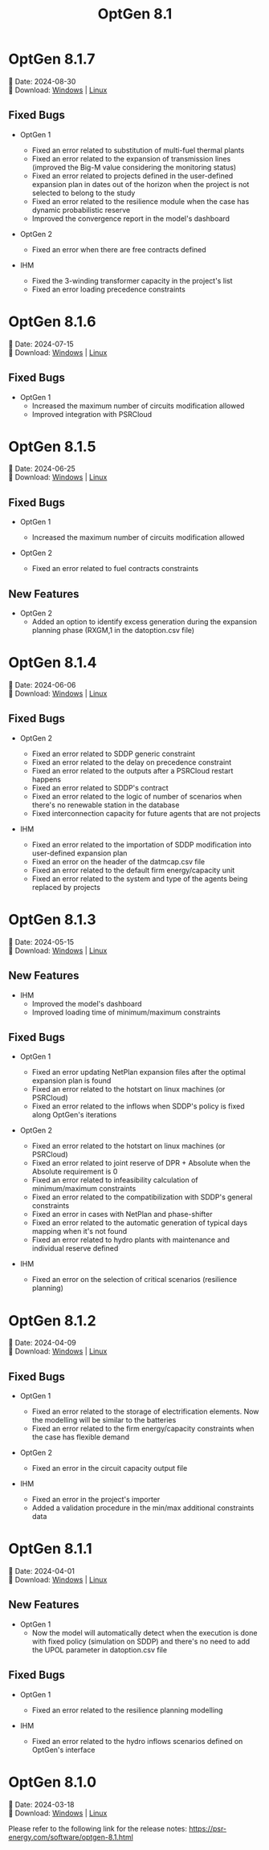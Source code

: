 ﻿---
title: "OptGen 8.1"
nav_order: 2
---
# OptGen 8.1.7

📅 Date: 2024-08-30<br>
🔗 Download:
[Windows](https://www.psr-inc.com/app/link/?t=d&f=optgen-8.1.7-setup.zip)
\|
[Linux](https://www.psr-inc.com/app/link/?t=d&f=optgen-8.1.7-setup-linux.zip)

## Fixed Bugs

* OptGen 1
  * Fixed an error related to substitution of multi-fuel thermal plants
  * Fixed an error related to the expansion of transmission lines (improved the Big-M value considering the monitoring status)
  * Fixed an error related to projects defined in the user-defined expansion plan in dates out of the horizon when the project is not selected to belong to the study
  * Fixed an error related to the resilience module when the case has dynamic probabilistic reserve
  * Improved the convergence report in the model's dashboard

* OptGen 2
  * Fixed an error when there are free contracts defined

* IHM
  * Fixed the 3-winding transformer capacity in the project's list
  * Fixed an error loading precedence constraints

# OptGen 8.1.6

📅 Date: 2024-07-15<br>
🔗 Download:
[Windows](https://www.psr-inc.com/app/link/?t=d&f=optgen-8.1.6-setup.zip)
\|
[Linux](https://www.psr-inc.com/app/link/?t=d&f=optgen-8.1.6-setup-linux.zip)

## Fixed Bugs

* OptGen 1
  * Increased the maximum number of circuits modification allowed
  * Improved integration with PSRCloud

# OptGen 8.1.5

📅 Date: 2024-06-25<br>
🔗 Download:
[Windows](https://www.psr-inc.com/app/link/?t=d&f=optgen-8.1.5-setup.zip)
\|
[Linux](https://www.psr-inc.com/app/link/?t=d&f=optgen-8.1.5-setup-linux.zip)

## Fixed Bugs

* OptGen 1
  * Increased the maximum number of circuits modification allowed

* OptGen 2
  * Fixed an error related to fuel contracts constraints
  
## New Features

* OptGen 2
  * Added an option to identify excess generation during the expansion planning phase (RXGM,1 in the datoption.csv file)

# OptGen 8.1.4

📅 Date: 2024-06-06<br>
🔗 Download:
[Windows](https://www.psr-inc.com/app/link/?t=d&f=optgen-8.1.4-setup.zip)
\|
[Linux](https://www.psr-inc.com/app/link/?t=d&f=optgen-8.1.4-setup-linux.zip)

## Fixed Bugs

* OptGen 2
  * Fixed an error related to SDDP generic constraint
  * Fixed an error related to the delay on precedence constraint
  * Fixed an error related to the outputs after a PSRCloud restart happens
  * Fixed an error related to SDDP's contract
  * Fixed an error related to the logic of number of scenarios when there's no renewable station in the database
  * Fixed interconnection capacity for future agents that are not projects

* IHM
  * Fixed an error related to the importation of SDDP modification into user-defined expansion plan
  * Fixed an error on the header of the datmcap.csv file
  * Fixed an error related to the default firm energy/capacity unit
  * Fixed an error related to the system and type of the agents being replaced by projects

# OptGen 8.1.3

📅 Date: 2024-05-15<br>
🔗 Download:
[Windows](https://www.psr-inc.com/app/link/?t=d&f=optgen-8.1.3-setup.zip)
\|
[Linux](https://www.psr-inc.com/app/link/?t=d&f=optgen-8.1.3-setup-linux.zip)

## New Features

* IHM
  * Improved the model's dashboard
  * Improved loading time of minimum/maximum constraints

## Fixed Bugs

* OptGen 1
  * Fixed an error updating NetPlan expansion files after the optimal expansion plan is found
  * Fixed an error related to the hotstart on linux machines (or PSRCloud)
  * Fixed an error related to the inflows when SDDP's policy is fixed along OptGen's iterations

* OptGen 2
  * Fixed an error related to the hotstart on linux machines (or PSRCloud)
  * Fixed an error related to joint reserve of DPR + Absolute when the Absolute requirement is 0
  * Fixed an error related to infeasibility calculation of minimum/maximum constraints
  * Fixed an error related to the compatibilization with SDDP's general constraints
  * Fixed an error in cases with NetPlan and phase-shifter
  * Fixed an error related to the automatic generation of typical days mapping when it's not found
  * Fixed an error related to hydro plants with maintenance and individual reserve defined

* IHM
  * Fixed an error on the selection of critical scenarios (resilience planning)

# OptGen 8.1.2

📅 Date: 2024-04-09<br>
🔗 Download:
[Windows](https://www.psr-inc.com/app/link/?t=d&f=optgen-8.1.2-setup.zip)
\|
[Linux](https://www.psr-inc.com/app/link/?t=d&f=optgen-8.1.2-setup-linux.zip)

## Fixed Bugs

* OptGen 1
  * Fixed an error related to the storage of electrification elements. Now the modelling will be similar to the batteries
  * Fixed an error related to the firm energy/capacity constraints when the case has flexible demand

* OptGen 2
  * Fixed an error in the circuit capacity output file

* IHM
  * Fixed an error in the project's importer
  * Added a validation procedure in the min/max additional constraints data

# OptGen 8.1.1

📅 Date: 2024-04-01<br>
🔗 Download:
[Windows](https://www.psr-inc.com/app/link/?t=d&f=optgen-8.1.1-setup.zip)
\|
[Linux](https://www.psr-inc.com/app/link/?t=d&f=optgen-8.1.1-setup-linux.zip)

## New Features

* OptGen 1
  * Now the model will automatically detect when the execution is done with fixed policy (simulation on SDDP) and there's no need to add the UPOL parameter in datoption.csv file

## Fixed Bugs

* OptGen 1
  * Fixed an error related to the resilience planning modelling

* IHM
  * Fixed an error related to the hydro inflows scenarios defined on OptGen's interface

# OptGen 8.1.0

📅 Date: 2024-03-18<br>
🔗 Download:
[Windows](https://www.psr-inc.com/app/link/?t=d&f=optgen-8.1.0-setup.zip)
\|
[Linux](https://www.psr-inc.com/app/link/?t=d&f=optgen-8.1.0-setup-linux.zip)

Please refer to the following link for the release notes: https://psr-energy.com/software/optgen-8.1.html

